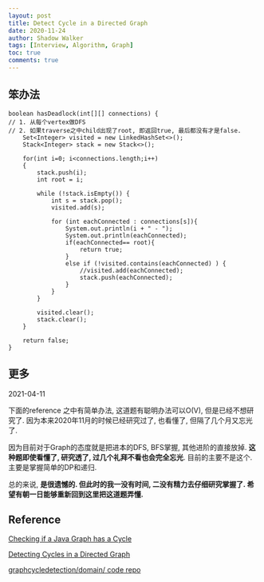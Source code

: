 ```yaml
---
layout: post
title: Detect Cycle in a Directed Graph
date: 2020-11-24
author: Shadow Walker
tags: [Interview, Algorithm, Graph]
toc: true
comments: true
---
```


## 笨办法

```
boolean hasDeadlock(int[][] connections) {
// 1. 从每个vertex做DFS
// 2. 如果traverse之中child出现了root, 即返回true, 最后都没有才是false. 
    Set<Integer> visited = new LinkedHashSet<>();
    Stack<Integer> stack = new Stack<>();

    for(int i=0; i<connections.length;i++)
    {
        stack.push(i);
        int root = i;
        
        while (!stack.isEmpty()) {
            int s = stack.pop();
            visited.add(s);
            
            for (int eachConnected : connections[s]){
                System.out.println(i + " - ");
                System.out.println(eachConnected);
                if(eachConnected== root){
                    return true;
                }
                else if (!visited.contains(eachConnected) ) {
                    //visited.add(eachConnected);
                    stack.push(eachConnected);
                }
            }
        }
        
        visited.clear();
        stack.clear();   
    }
    
    return false;
}
```

## 更多

2021-04-11

下面的reference 之中有简单办法, 这道题有聪明办法可以O(V), 但是已经不想研究了. 因为本来2020年11月的时候已经研究过了, 也看懂了, 但隔了几个月又忘光了. 

因为目前对于Graph的态度就是把进本的DFS, BFS掌握, 其他进阶的直接放掉. **这种题即使看懂了, 研究透了, 过几个礼拜不看也会完全忘光**. 目前的主要不是这个.   主要是掌握简单的DP和递归. 

总的来说, **是很遗憾的. 但此时的我一没有时间, 二没有精力去仔细研究掌握了. 希望有朝一日能够重新回到这里把这道题弄懂.**

## Reference

[Checking if a Java Graph has a Cycle](https://www.baeldung.com/java-graph-has-a-cycle)

[Detecting Cycles in a Directed Graph](https://www.baeldung.com/cs/detecting-cycles-in-directed-graph)

[graphcycledetection/domain/ code repo](https://github.com/eugenp/tutorials/tree/master/algorithms-miscellaneous-3/src/main/java/com/baeldung/algorithms/graphcycledetection/domain)

